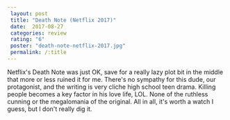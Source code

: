 ```yaml
---
 layout: post
 title: "Death Note (Netflix 2017)"
 date:  2017-08-27
 categories: review
 rating: "6"
 poster: "death-note-netflix-2017.jpg"
 permalink: /:title
---
```



Netflix's Death Note was just OK, save for a really lazy plot bit in the middle that more or less ruined it for me. There's no sympathy for this dude, our protagonist, and the writing is very cliche high school teen drama. Killing people becomes a key factor in his love life, LOL. None of the ruthless cunning or the megalomania of the original. All in all, it's worth a watch I guess, but I don't really dig it.